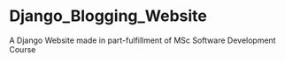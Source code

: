 # Django_Blogging_Website
A Django Website made in part-fulfillment of MSc Software Development Course
